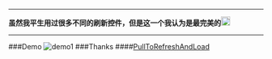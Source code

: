 ****
**虽然我平生用过很多不同的刷新控件，但是这一个我认为是最完美的<img src="https://s.tylingsoft.com/emoji-icons/grin.png" width="18"/>**
****
###Demo
![demo1](https://github.com/woxingxiao/PullToRefreshAndLoadMore/blob/master/screenshots/memo_1.gif)
###Thanks
####[PullToRefreshAndLoad](https://github.com/jingchenUSTC/PullToRefreshAndLoad)
